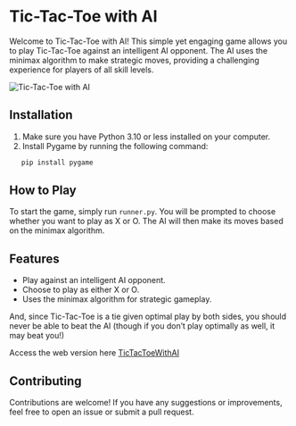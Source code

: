 # Tic-Tac-Toe with AI

Welcome to Tic-Tac-Toe with AI! This simple yet engaging game allows you to play Tic-Tac-Toe against an intelligent AI opponent. The AI uses the minimax algorithm to make strategic moves, providing a challenging experience for players of all skill levels.

![Tic-Tac-Toe with AI](https://github.com/Baniya-sen/AI-Tic-Tac-Toe/assets/144620117/a72e3306-0fe6-4c1e-81f2-ad43e185f4b2)


## Installation

1. Make sure you have Python 3.10 or less installed on your computer.
2. Install Pygame by running the following command:
```python
   pip install pygame
```

## How to Play

To start the game, simply run `runner.py`. You will be prompted to choose whether you want to play as X or O. The AI will then make its moves based on the minimax algorithm.

## Features

- Play against an intelligent AI opponent.
- Choose to play as either X or O.
- Uses the minimax algorithm for strategic gameplay.

And, since Tic-Tac-Toe is a tie given optimal play by both sides, you should never be able to beat the AI (though if you don’t play optimally as well, it may beat you!)

Access the web version here [TicTacToeWithAI](https://tictactoewithai.pythonanywhere.com/)


## Contributing

Contributions are welcome! If you have any suggestions or improvements, feel free to open an issue or submit a pull request.
